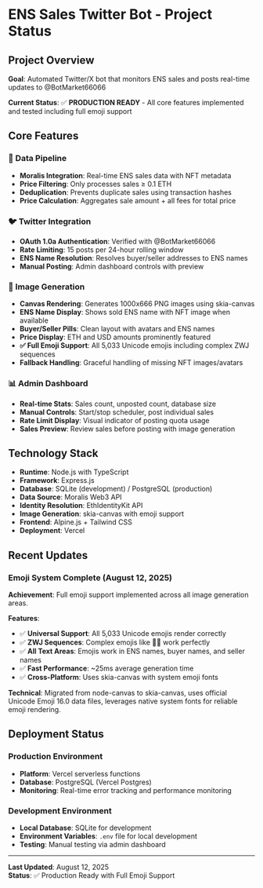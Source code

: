 # ENS Sales Twitter Bot - Project Status

## Project Overview

**Goal**: Automated Twitter/X bot that monitors ENS sales and posts real-time updates to @BotMarket66066

**Current Status**: ✅ **PRODUCTION READY** - All core features implemented and tested including full emoji support

## Core Features

### 🎯 Data Pipeline
- **Moralis Integration**: Real-time ENS sales data with NFT metadata
- **Price Filtering**: Only processes sales ≥ 0.1 ETH
- **Deduplication**: Prevents duplicate sales using transaction hashes
- **Price Calculation**: Aggregates sale amount + all fees for total price

### 🐦 Twitter Integration  
- **OAuth 1.0a Authentication**: Verified with @BotMarket66066
- **Rate Limiting**: 15 posts per 24-hour rolling window
- **ENS Name Resolution**: Resolves buyer/seller addresses to ENS names
- **Manual Posting**: Admin dashboard controls with preview

### 🎨 Image Generation
- **Canvas Rendering**: Generates 1000x666 PNG images using skia-canvas
- **ENS Name Display**: Shows sold ENS name with NFT image when available  
- **Buyer/Seller Pills**: Clean layout with avatars and ENS names
- **Price Display**: ETH and USD amounts prominently featured
- **✅ Full Emoji Support**: All 5,033 Unicode emojis including complex ZWJ sequences
- **Fallback Handling**: Graceful handling of missing NFT images/avatars

### 📊 Admin Dashboard
- **Real-time Stats**: Sales count, unposted count, database size
- **Manual Controls**: Start/stop scheduler, post individual sales
- **Rate Limit Display**: Visual indicator of posting quota usage
- **Sales Preview**: Review sales before posting with image generation

## Technology Stack
- **Runtime**: Node.js with TypeScript
- **Framework**: Express.js 
- **Database**: SQLite (development) / PostgreSQL (production)
- **Data Source**: Moralis Web3 API
- **Identity Resolution**: EthIdentityKit API
- **Image Generation**: skia-canvas with emoji support
- **Frontend**: Alpine.js + Tailwind CSS
- **Deployment**: Vercel

## Recent Updates

### **Emoji System Complete (August 12, 2025)**

**Achievement**: Full emoji support implemented across all image generation areas.

**Features**:
- ✅ **Universal Support**: All 5,033 Unicode emojis render correctly
- ✅ **ZWJ Sequences**: Complex emojis like 🧖‍♂️ work perfectly
- ✅ **All Text Areas**: Emojis work in ENS names, buyer names, and seller names
- ✅ **Fast Performance**: ~25ms average generation time
- ✅ **Cross-Platform**: Uses skia-canvas with system emoji fonts

**Technical**: Migrated from node-canvas to skia-canvas, uses official Unicode Emoji 16.0 data files, leverages native system fonts for reliable emoji rendering.

## Deployment Status

### Production Environment
- **Platform**: Vercel serverless functions
- **Database**: PostgreSQL (Vercel Postgres)
- **Monitoring**: Real-time error tracking and performance monitoring

### Development Environment  
- **Local Database**: SQLite for development
- **Environment Variables**: `.env` file for local development
- **Testing**: Manual testing via admin dashboard

---

**Last Updated**: August 12, 2025  
**Status**: ✅ Production Ready with Full Emoji Support
